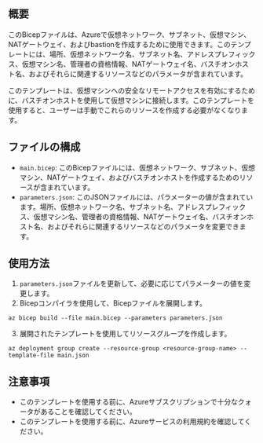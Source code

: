 ## 概要  
   
このBicepファイルは、Azureで仮想ネットワーク、サブネット、仮想マシン、NATゲートウェイ、およびbastionを作成するために使用できます。このテンプレートには、場所、仮想ネットワーク名、サブネット名、アドレスプレフィックス、仮想マシン名、管理者の資格情報、NATゲートウェイ名、バスチオンホスト名、およびそれらに関連するリソースなどのパラメータが含まれています。  
   
このテンプレートは、仮想マシンへの安全なリモートアクセスを有効にするために、バスチオンホストを使用して仮想マシンに接続します。このテンプレートを使用すると、ユーザーは手動でこれらのリソースを作成する必要がなくなります。  
   
## ファイルの構成  
   
- `main.bicep`: このBicepファイルには、仮想ネットワーク、サブネット、仮想マシン、NATゲートウェイ、およびバスチオンホストを作成するためのリソースが含まれています。  
- `parameters.json`: このJSONファイルには、パラメーターの値が含まれています。場所、仮想ネットワーク名、サブネット名、アドレスプレフィックス、仮想マシン名、管理者の資格情報、NATゲートウェイ名、バスチオンホスト名、およびそれらに関連するリソースなどのパラメータを変更できます。  
   
## 使用方法  
   
1. `parameters.json`ファイルを更新して、必要に応じてパラメーターの値を変更します。  
2. Bicepコンパイラを使用して、Bicepファイルを展開します。  
   
```  
az bicep build --file main.bicep --parameters parameters.json  
```  
   
3. 展開されたテンプレートを使用してリソースグループを作成します。  
   
```  
az deployment group create --resource-group <resource-group-name> --template-file main.json  
```  
   
## 注意事項  
   
- このテンプレートを使用する前に、Azureサブスクリプションで十分なクォータがあることを確認してください。  
- このテンプレートを使用する前に、Azureサービスの利用規約を確認してください。